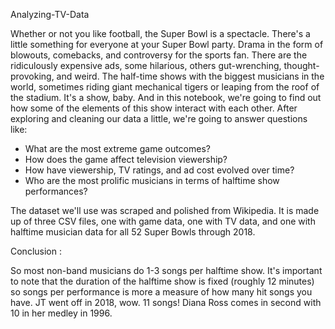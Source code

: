 Analyzing-TV-Data

Whether or not you like football, the Super Bowl is a spectacle. There's a little something for everyone at your Super Bowl party. Drama in the form of blowouts, comebacks, and controversy for the sports fan. There are the ridiculously expensive ads, some hilarious, others gut-wrenching, thought-provoking, and weird. The half-time shows with the biggest musicians in the world, sometimes riding giant mechanical tigers or leaping from the roof of the stadium. It's a show, baby. And in this notebook, we're going to find out how some of the elements of this show interact with each other. After exploring and cleaning our data a little, we're going to answer questions like:

- What are the most extreme game outcomes?
- How does the game affect television viewership?
- How have viewership, TV ratings, and ad cost evolved over time?
- Who are the most prolific musicians in terms of halftime show performances?

The dataset we'll use was scraped and polished from Wikipedia. It is made up of three CSV files, one with game data, one with TV data, and one with halftime musician data for all 52 Super Bowls through 2018.

Conclusion :

So most non-band musicians do 1-3 songs per halftime show. It's important to note that the duration of the halftime show is fixed (roughly 12 minutes) so songs per performance is more a measure of how many hit songs you have. JT went off in 2018, wow. 11 songs! Diana Ross comes in second with 10 in her medley in 1996.